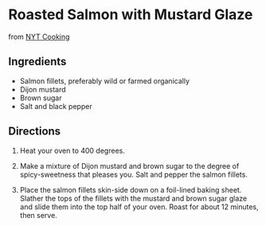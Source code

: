 # Roasted Salmon with Mustard Glaze
from [NYT Cooking](https://cooking.nytimes.com/recipes/1017244-roasted-salmon-glazed-with-brown-sugar-and-mustard)

## Ingredients
* Salmon fillets, preferably wild or farmed organically
* Dijon mustard
* Brown sugar
* Salt and black pepper 

## Directions
1. Heat your oven to 400 degrees.

2. Make a mixture of Dijon mustard and brown sugar to the degree of spicy-sweetness that pleases you. Salt and pepper the salmon fillets.

3. Place the salmon fillets skin-side down on a foil-lined baking sheet. Slather the tops of the fillets with the mustard and brown sugar glaze and slide them into the top half of your oven. Roast for about 12 minutes, then serve.
